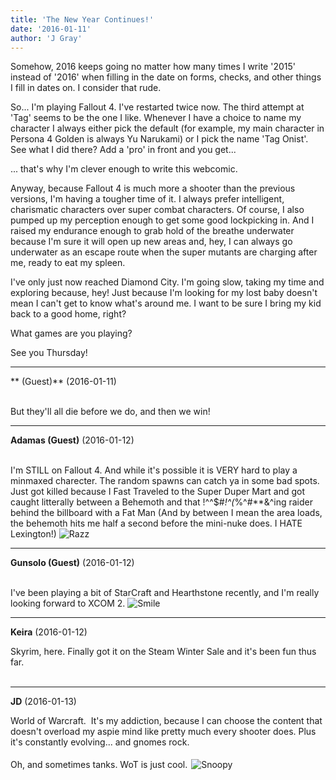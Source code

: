 ```yaml
---
title: 'The New Year Continues!'
date: '2016-01-11'
author: 'J Gray'
---
```


<p>Somehow, 2016 keeps going no matter how many times I write '2015' instead of '2016' when filling in the date on forms, checks, and other things I fill in dates on. I consider that rude.</p><p>So... I'm playing Fallout 4. I've restarted twice now. The third attempt at 'Tag' seems to be the one I like. Whenever I have a choice to name my character I always either pick the default (for example, my main character in Persona 4 Golden is always Yu Narukami) or I pick the name 'Tag Onist'. See what I did there? Add a 'pro' in front and you get...</p><p>... that's why I'm clever enough to write this webcomic.</p><p>Anyway, because Fallout 4 is much more a shooter than the previous versions, I'm having a tougher time of it. I always prefer intelligent, charismatic characters over super combat characters. Of course, I also pumped up my perception enough to get some good lockpicking in. And I raised my endurance enough to grab hold of the breathe underwater because I'm sure it will open up new areas and, hey, I can always go underwater as an escape route when the super mutants are charging after me, ready to eat my spleen.</p><p>I've only just now reached Diamond City. I'm going slow, taking my time and exploring because, hey! Just because I'm looking for my lost baby doesn't mean I can't get to know what's around me. I want to be sure I bring my kid back to a good home, right? </p><p>What games are you playing?</p><p>See you Thursday!</p>

---
** (Guest)** (2016-01-11)

<br> But they'll all die before we do, and then we win!

---
**Adamas (Guest)** (2016-01-12)

<br> I'm STILL on Fallout 4. And while it's possible it is VERY hard to play a minmaxed charecter. The random spawns can catch ya in some bad spots. Just got killed because I Fast Traveled to the Super Duper Mart and got caught litterally between a Behemoth and that !^^$#*!^(*%^#**&amp;^ing raider behind the billboard with a Fat Man (And by between I mean the area loads, the behemoth hits me half a second before the mini-nuke does. I HATE Lexington!) <img src="/smilies/razz.gif" alt="Razz" border="0"><br>

---
**Gunsolo (Guest)** (2016-01-12)

<br> I've been playing a bit of StarCraft and Hearthstone recently, and I'm really looking forward to XCOM 2. <img src="/smilies/smile.gif" alt="Smile" border="0"><br>

---
**Keira** (2016-01-12)

Skyrim, here. Finally got it on the Steam Winter Sale and it's been fun thus far.<br><br>

---
**JD** (2016-01-13)

World of Warcraft.&nbsp; It's my addiction, because I can choose the content that doesn't overload my aspie mind like pretty much every shooter does. Plus it's constantly evolving... and gnomes rock.<br><br>Oh, and sometimes tanks. WoT is just cool. <img alt=" Snoopy " src=" /smilies/snoopy.gif " border="0" hspace="2" vspace="2"><br><br><br>

